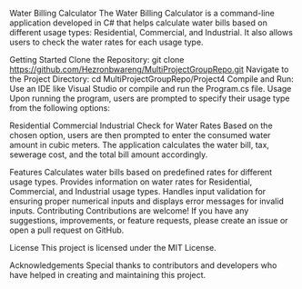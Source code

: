Water Billing Calculator
The Water Billing Calculator is a command-line application developed in C# that helps calculate water bills based on different usage types: Residential, Commercial, and Industrial. It also allows users to check the water rates for each usage type.

Getting Started
Clone the Repository: git clone https://github.com/Hezronbwareng/MultiProjectGroupRepo.git
Navigate to the Project Directory: cd MultiProjectGroupRepo/Project4
Compile and Run: Use an IDE like Visual Studio or compile and run the Program.cs file.
Usage
Upon running the program, users are prompted to specify their usage type from the following options:

Residential
Commercial
Industrial
Check for Water Rates
Based on the chosen option, users are then prompted to enter the consumed water amount in cubic meters. The application calculates the water bill, tax, sewerage cost, and the total bill amount accordingly.

Features
Calculates water bills based on predefined rates for different usage types.
Provides information on water rates for Residential, Commercial, and Industrial usage types.
Handles input validation for ensuring proper numerical inputs and displays error messages for invalid inputs.
Contributing
Contributions are welcome! If you have any suggestions, improvements, or feature requests, please create an issue or open a pull request on GitHub.

License
This project is licensed under the MIT License.

Acknowledgements
Special thanks to contributors and developers who have helped in creating and maintaining this project.


